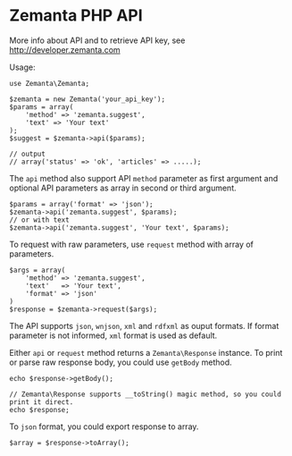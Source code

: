 Zemanta PHP API 
===============

More info about API and to retrieve API key, see http://developer.zemanta.com

Usage:

	use Zemanta\Zemanta;

	$zemanta = new Zemanta('your_api_key');
	$params = array(
		'method' => 'zemanta.suggest',
		'text' => 'Your text'
	);
	$suggest = $zemanta->api($params);

	// output
	// array('status' => 'ok', 'articles' => .....);

The `api` method also support API `method` parameter as first argument and optional API parameters as array in second or third argument. 

	$params = array('format' => 'json');	
	$zemanta->api('zemanta.suggest', $params);
	// or with text
	$zemanta->api('zemanta.suggest', 'Your text', $params);

To request with raw parameters, use `request` method with array of parameters.

	$args = array(
		'method' => 'zemanta.suggest',
		'text'   => 'Your text',
		'format' => 'json'
	)
	$response = $zemanta->request($args);

The API supports `json`, `wnjson`, `xml` and `rdfxml` as ouput formats. If format parameter is not informed, `xml` format is used as default. 

Either `api` or `request` method returns a `Zemanta\Response` instance. To print or parse raw response body, you could use `getBody` method. 

	echo $response->getBody();

	// Zemanta\Response supports __toString() magic method, so you could print it direct. 
	echo $response;

To `json` format, you could export response to array. 

	$array = $response->toArray();